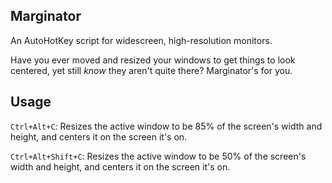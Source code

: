 Marginator
---
An AutoHotKey script for widescreen, high-resolution monitors.

Have you ever moved and resized your windows to get things to look centered, yet still *know* they aren't quite there? Marginator's for you.  

## Usage
`Ctrl+Alt+C`: Resizes the active window to be 85% of the screen's width and height, and centers it on the screen it's on.

`Ctrl+Alt+Shift+C`: Resizes the active window to be 50% of the screen's width and height, and centers it on the screen it's on.
